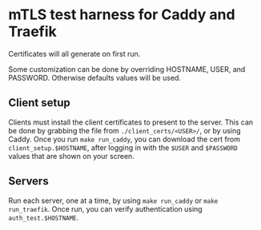 # mTLS test harness for Caddy and Traefik

Certificates will all generate on first run.

Some customization can be done by overriding HOSTNAME, USER, and PASSWORD. Otherwise defaults values will be used.

## Client setup

Clients must install the client certificates to present to the server. This can be done by grabbing the file from `./client_certs/<USER>/`, or by using Caddy. Once you run `make run_caddy`, you can download the cert from `client_setup.$HOSTNAME`, after logging in with the `$USER` and `$PASSWORD` values that are shown on your screen.

## Servers
Run each server, one at a time, by using `make run_caddy` or `make run_traefik`. Once run, you can verify authentication using `auth_test.$HOSTNAME`.
